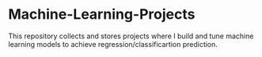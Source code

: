 # Machine-Learning-Projects
This repository collects and stores projects where I build and tune machine learning models to achieve regression/classificartion prediction.
